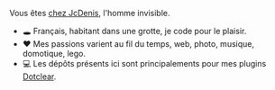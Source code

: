 Vous êtes [chez JcDenis](https://chez.jcdenis.fr "Mon blog"), l'homme invisible.

* :hole: Français, habitant dans une grotte, je code pour le plaisir.
* :hearts: Mes passions varient au fil du temps, web, photo, musique, domotique, lego.
* :computer: Les dépôts présents ici sont principalements pour mes plugins [Dotclear](https://www.dotclear.org).
